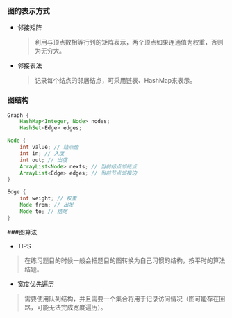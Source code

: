 ### 图的表示方式
- 邻接矩阵
  > 利用与顶点数相等行列的矩阵表示，两个顶点如果连通值为权重，否则为无穷大。
- 邻接表法
  > 记录每个结点的邻居结点，可采用链表、HashMap来表示。
### 图结构
```java
Graph {
    HashMap<Integer, Node> nodes;
    HashSet<Edge> edges;
```
```java
Node {
    int value; // 结点值
    int in; // 入度
    int out; // 出度
    ArrayList<Node> nexts; // 当前结点邻结点
    ArrayList<Edge> edges; // 当前节点邻接边
}
```
```java
Edge {
    int weight; // 权重
    Node from; // 出发
    Node to; // 结尾
}
```
###图算法
- TIPS
> 在练习题目的时候一般会把题目的图转换为自己习惯的结构，按平时的算法结题。
- 宽度优先遍历
> 需要使用队列结构，并且需要一个集合将用于记录访问情况（图可能存在回路，可能无法完成宽度遍历）。